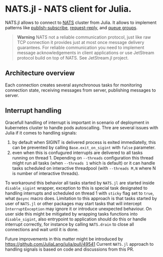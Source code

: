 # NATS.jl - NATS client for Julia.

NATS.jl allows to connect to [NATS](https://nats.io) cluster from Julia.
It allows to implement patterns like [publish-subscribe](https://docs.nats.io/nats-concepts/core-nats/pubsub), [request-reply](https://docs.nats.io/nats-concepts/core-nats/reqreply), and [queue groups](https://docs.nats.io/nats-concepts/core-nats/queue).

> **Warning**
> NATS not a reliable communication protocol, just like raw TCP connection it provides just at most once message delivery guarantees.
> For reliable communication you need to implement message acknowledgements in client applications or use JetStream protocol build on top of NATS. See JetStream.jl project.

## Architecture overview

Each connection creates several asynchronous tasks for monitoring connection state, receiving messages from server, publishing messages to server.

## Interrupt handling

Gracefull handling of interrupt is important in scenario of deployment in kubernetes cluster to handle pods autoscalling.
Thre are several issues with Julia if it comes to handling signals:
1. by default when SIGINT is delivered process is exited immediatelly, this can be prevented by calling `Base.exit_on_sigint` with `false` parameter.
2. even when this is confugured interrupts are delivered to all tasks running on thread 1. Depending on `--threads` configuration this thread might run all tasks (when `--threads 1` which is default) or it can handle tasks scheduled on interactive threadpool (with `--threads M,N` where N is number of interactive threads). 

To workaround this behavior all tasks started by `NATS.jl` are started inside `disable_sigint` wrapper, exception to this is special task designated to handling interrupts and scheduled on thread 1 with `sticky` flag set to `true`, what `@async` macro does.
Limitation to this approach is that tasks started by user of `NATS.jl` or other packages may start tasks that will intercept `InterruptException` may ignore it or introduce unexpected behaviour. On user side this might be mitigated by wrapping tasks functions into `disable_sigint`, also entrypoint to application should do this or handle interrupt correctly, for instance by calling `NATS.drain` to close all connections and wait until it is done.

Future improvements in this matter might be introduced by https://github.com/JuliaLang/julia/pull/49541
Current `NATS.jl` approach to handling signals is based on code and discussions from this PR. 

